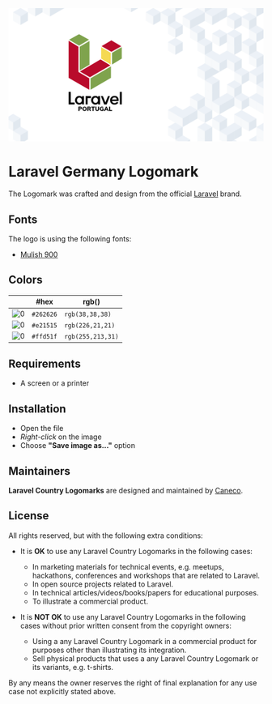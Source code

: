 <p align="center"><img src="/src/pt/socialcard.png" alt="Laravel Germany Logomark"></p>

# Laravel Germany Logomark

The Logomark was crafted and design from the official [Laravel](https://github.com/laravel/art) brand.

## Fonts

The logo is using the following fonts:

- [Mulish 900](https://fonts.google.com/specimen/Mulish#900)

## Colors

|                                                                                                               |#hex    |rgb()            |
|---                                                                                                            |---     |---              |
|![0](https://res.cloudinary.com/caneco/image/upload/c_scale,co_rgb:262626,e_colorize:100,f_png/v1/pallete.svg)|`#262626`|`rgb(38,38,38) ` |
|![0](https://res.cloudinary.com/caneco/image/upload/c_scale,co_rgb:e21515,e_colorize:100,f_png/v1/pallete.svg)|`#e21515`|`rgb(226,21,21)` |
|![0](https://res.cloudinary.com/caneco/image/upload/c_scale,co_rgb:ffd51f,e_colorize:100,f_png/v1/pallete.svg)|`#ffd51f`|`rgb(255,213,31)`|

## Requirements

- A screen or a printer

## Installation

- Open the file
- *Right-click* on the image
- Choose **"Save image as…"** option

## Maintainers

**Laravel Country Logomarks** are designed and maintained by [Caneco](https://twitter.com/caneco).

## License

All rights reserved, but with the following extra conditions:

- It is **OK** to use any Laravel Country Logomarks in the following cases:
    - In marketing materials for technical events, e.g. meetups, hackathons, conferences and workshops that are related to Laravel.
    - In open source projects related to Laravel.
    - In technical articles/videos/books/papers for educational purposes.
    - To illustrate a commercial product.

- It is **NOT OK** to use any Laravel Country Logomarks in the following cases without prior written consent from the copyright owners:
    - Using a any Laravel Country Logomark in a commercial product for purposes other than illustrating its integration.
    - Sell physical products that uses a any Laravel Country Logomark or its variants, e.g. t-shirts.

By any means the owner reserves the right of final explanation for any use case not explicitly stated above.
